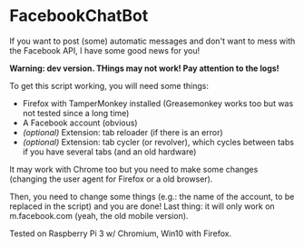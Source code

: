 # FacebookChatBot
If you want to post (some) automatic messages and don't want to mess with the Facebook API, I have some good news for you!

**Warning: dev version. THings may not work! Pay attention to the logs!**

To get this script working, you will need some things:  
- Firefox with TamperMonkey installed (Greasemonkey works too but was not tested since a long time)
- A Facebook account (obvious)  
- _(optional)_ Extension: tab reloader (if there is an error)  
- _(optional)_ Extension: tab cycler (or revolver), which cycles between tabs if you have several tabs (and an old hardware)  

It may work with Chrome too but you need to make some changes (changing the user agent for Firefox or a old browser). 

Then, you need to change some things (e.g.: the name of the account, to be replaced in the script) and you are done!
Last thing: it will only work on m.facebook.com (yeah, the old mobile version).

Tested on Raspberry Pi 3 w/ Chromium, Win10 with Firefox.
